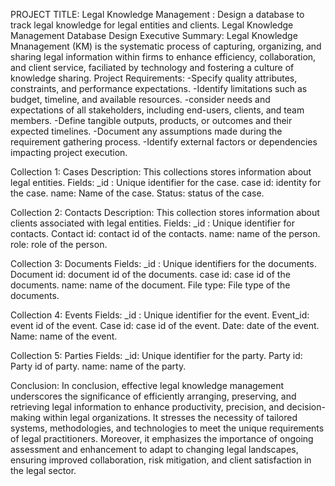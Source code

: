 PROJECT TITLE: Legal Knowledge Management : Design a database to track legal knowledge for legal entities and clients.
Legal Knowledge Management Database Design
Executive Summary: 
Legal Knowledge Mnanagement (KM) is the systematic process of capturing, organizing, and sharing legal information within firms to enhance efficiency, collaboration, and client service, faciliated by technology and fostering a culture of knowledge sharing.
Project Requirements:
-Specify quality attributes, constraints, and performance expectations.
-Identify limitations such as budget, timeline, and available resources.
-consider needs and expectations of all stakeholders, including end-users, clients, and team members.
-Define tangible outputs, products, or outcomes and their expected timelines.
-Document any assumptions made during the requirement gathering process.
-Identify external factors or dependencies impacting project execution.

Collection 1: Cases
Description:
This collections stores information about legal entities.
Fields: 
_id : Unique identifier for the case.
case id: identity for the case.
name: Name of the case.
Status: status of the case.

Collection 2: Contacts 
Description:
This collection stores information about clients associated with legal entities.
Fields: 
_id : Unique identifier for contacts.
Contact id: contact id of the contacts.
name: name of the person.
role: role of the person.

Collection 3: Documents
Fields:
_id : Unique identifiers for the documents.
Document id: document id of the documents.
case id: case id of the documents.
name: name of the document.
File type: File type of the documents.

Collection 4: Events
Fields: 
_id : Unique identifier for the event.
Event_id: event id of the event.
Case id: case id of the event.
Date: date of the event.
Name: name of the event.

Collection 5: Parties
Fields: 
_id: Unique identifier for the party.
Party id: Party id of party.
name: name of the party.

Conclusion: 
In conclusion, effective legal knowledge management underscores the significance of efficiently arranging, preserving, and retrieving legal information to enhance productivity, precision, and decision-making within legal organizations. It stresses the necessity of tailored systems, methodologies, and technologies to meet the unique requirements of legal practitioners. Moreover, it emphasizes the importance of ongoing assessment and enhancement to adapt to changing legal landscapes, ensuring improved collaboration, risk mitigation, and client satisfaction in the legal sector.

